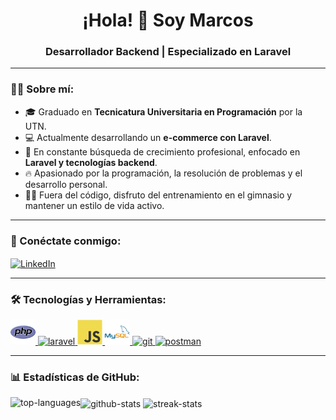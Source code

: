 <h1 align="center">¡Hola! 👋 Soy Marcos</h1>
<h3 align="center">Desarrollador Backend | Especializado en Laravel</h3>

---

### 👨‍💻 Sobre mí:
- 🎓 Graduado en **Tecnicatura Universitaria en Programación** por la UTN.
- 💻 Actualmente desarrollando un **e-commerce con Laravel**.
- 🚀 En constante búsqueda de crecimiento profesional, enfocado en **Laravel y tecnologías backend**.
- 🔥 Apasionado por la programación, la resolución de problemas y el desarrollo personal.
- 🏋️‍♂️ Fuera del código, disfruto del entrenamiento en el gimnasio y mantener un estilo de vida activo.

---

### 🤝 Conéctate conmigo:
<p align="left">
  <a href="https://www.linkedin.com/in/marcos-castella-del-valle/" target="blank">
    <img align="center" src="https://raw.githubusercontent.com/rahuldkjain/github-profile-readme-generator/master/src/images/icons/Social/linked-in-alt.svg" alt="LinkedIn" height="30" width="40" />
  </a>
</p>

---

### 🛠️ Tecnologías y Herramientas:
<p align="left">
  <a href="https://www.php.net/" target="_blank" rel="noreferrer">
    <img src="https://raw.githubusercontent.com/devicons/devicon/master/icons/php/php-original.svg" alt="php" width="40" height="40"/>
  </a>
  <a href="https://laravel.com/" target="_blank" rel="noreferrer">
    <img src="https://upload.wikimedia.org/wikipedia/commons/9/9a/Laravel.svg" alt="laravel" width="40" height="40"/>
  </a>
  <a href="https://www.javascript.com/" target="_blank" rel="noreferrer">
    <img src="https://raw.githubusercontent.com/devicons/devicon/master/icons/javascript/javascript-original.svg" alt="javascript" width="40" height="40"/>
  </a>
  <a href="https://www.mysql.com/" target="_blank" rel="noreferrer">
    <img src="https://raw.githubusercontent.com/devicons/devicon/master/icons/mysql/mysql-original-wordmark.svg" alt="mysql" width="40" height="40"/>
  </a>
  <a href="https://git-scm.com/" target="_blank" rel="noreferrer">
    <img src="https://www.vectorlogo.zone/logos/git-scm/git-scm-icon.svg" alt="git" width="40" height="40"/>
  </a>
  <a href="https://postman.com" target="_blank" rel="noreferrer">
    <img src="https://www.vectorlogo.zone/logos/getpostman/getpostman-icon.svg" alt="postman" width="40" height="40"/>
  </a>
</p>

---

### 📊 Estadísticas de GitHub:
<p align="left">
  <img align="left" src="https://github-readme-stats.vercel.app/api/top-langs?username=m4rkdv&show_icons=true&locale=en&layout=compact" alt="top-languages" />
  <img align="center" src="https://github-readme-stats.vercel.app/api?username=m4rkdv&show_icons=true&locale=en" alt="github-stats" />
  <img align="center" src="https://github-readme-streak-stats.herokuapp.com/?user=m4rkdv&" alt="streak-stats" />
</p>

